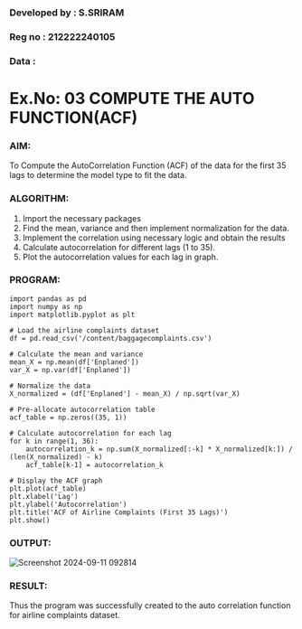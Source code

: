 ### Developed by : S.SRIRAM
### Reg no : 212222240105
### Data :
# Ex.No: 03   COMPUTE THE AUTO FUNCTION(ACF)

### AIM:
To Compute the AutoCorrelation Function (ACF) of the data for the first 35 lags to determine the model
type to fit the data.
### ALGORITHM:
1. Import the necessary packages
2. Find the mean, variance and then implement normalization for the data.
3. Implement the correlation using necessary logic and obtain the results
4. Calculate autocorrelation for different lags (1 to 35).
5. Plot the autocorrelation values for each lag in graph.
### PROGRAM:
```
import pandas as pd
import numpy as np
import matplotlib.pyplot as plt

# Load the airline complaints dataset
df = pd.read_csv('/content/baggagecomplaints.csv')

# Calculate the mean and variance
mean_X = np.mean(df['Enplaned'])
var_X = np.var(df['Enplaned'])

# Normalize the data
X_normalized = (df['Enplaned'] - mean_X) / np.sqrt(var_X)

# Pre-allocate autocorrelation table
acf_table = np.zeros((35, 1))

# Calculate autocorrelation for each lag
for k in range(1, 36):
    autocorrelation_k = np.sum(X_normalized[:-k] * X_normalized[k:]) / (len(X_normalized) - k)
    acf_table[k-1] = autocorrelation_k

# Display the ACF graph
plt.plot(acf_table)
plt.xlabel('Lag')
plt.ylabel('Autocorrelation')
plt.title('ACF of Airline Complaints (First 35 Lags)')
plt.show()
```
### OUTPUT:

![Screenshot 2024-09-11 092814](https://github.com/user-attachments/assets/7ef36b7d-2740-49f4-a713-bbe5c28b0c64)

### RESULT:
Thus the program was successfully created to the auto correlation function for airline complaints dataset.

